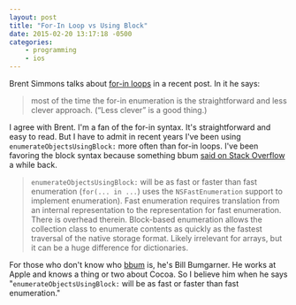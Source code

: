 ```yaml
---
layout: post
title: "For-In Loop vs Using Block"
date: 2015-02-20 13:17:18 -0500
categories: 
    - programming
    - ios
---
```

Brent Simmons talks about [for-in loops][1] in a recent post. In it he says:

>  most of the time the for-in enumeration is the straightforward and less clever approach. (“Less clever” is a good thing.)

I agree with Brent. I'm a fan of the for-in syntax. It's straightforward and easy to read. But I have to admit in recent years I've been using `enumerateObjects​UsingBlock:` more often than for-in loops. I've been favoring the block syntax because something bbum [said on Stack Overflow][3] a while back.

> `enumerateObjectsUsingBlock:` will be as fast or faster than fast enumeration (`for(... in ...`) uses the `NSFastEnumeration` support to implement enumeration). Fast enumeration requires translation from an internal representation to the representation for fast enumeration. There is overhead therein. Block-based enumeration allows the collection class to enumerate contents as quickly as the fastest traversal of the native storage format. Likely irrelevant for arrays, but it can be a huge difference for dictionaries.

For those who don't know who [bbum][3] is, he's Bill Bumgarner. He works at Apple and knows a thing or two about Cocoa. So I believe him when he says "`enumerateObjectsUsingBlock:` will be as fast or faster than fast enumeration."

[1]: http://inessential.com/2015/02/19/looping_through_objects_in_an_array
[2]: http://stackoverflow.com/a/4487012
[3]: http://stackoverflow.com/users/25646/bbum
